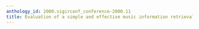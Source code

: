 ```yaml
---
anthology_id: 2000.sigirconf_conference-2000.11
title: Evaluation of a simple and effective music information retrieval method
---
```

